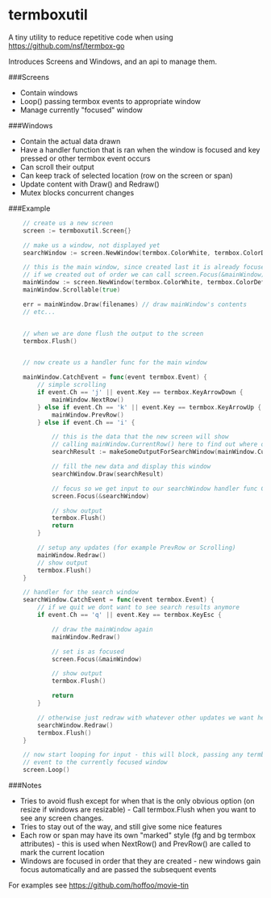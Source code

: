 termboxutil
===========

A tiny utility to reduce repetitive code when using https://github.com/nsf/termbox-go

Introduces Screens and Windows, and an api to manage them.

###Screens
- Contain windows
- Loop() passing termbox events to appropriate window
- Manage currently "focused" window

###Windows
- Contain the actual data drawn
- Have a handler function that is ran when the window is focused and key pressed or other termbox event occurs 
- Can scroll their output
- Can keep track of selected location (row on the screen or span)
- Update content with Draw() and Redraw()
- Mutex blocks concurrent changes

###Example

```go
	// create us a new screen
	screen := termboxutil.Screen{}

	// make us a window, not displayed yet
	searchWindow := screen.NewWindow(termbox.ColorWhite, termbox.ColorDefault, termbox.ColorGreen, termbox.ColorBlack)

	// this is the main window, since created last it is already focused
	// if we created out of order we can call screen.Focus(&mainWindow)
	mainWindow := screen.NewWindow(termbox.ColorWhite, termbox.ColorDefault, termbox.ColorGreen, termbox.ColorBlack)
	mainWindow.Scrollable(true)

	err = mainWindow.Draw(filenames) // draw mainWindow's contents
	// etc...


	// when we are done flush the output to the screen
	termbox.Flush()


	// now create us a handler func for the main window

	mainWindow.CatchEvent = func(event termbox.Event) {
		// simple scrolling
		if event.Ch == 'j' || event.Key == termbox.KeyArrowDown {
			mainWindow.NextRow()
		} else if event.Ch == 'k' || event.Key == termbox.KeyArrowUp {
			mainWindow.PrevRow()
		} else if event.Ch == 'i' {

			// this is the data that the new screen will show
			// calling mainWindow.CurrentRow() here to find out where on the screen we are
			searchResult := makeSomeOutputForSearchWindow(mainWindow.CurrentRow().Text)

			// fill the new data and display this window
			searchWindow.Draw(searchResult)

			// focus so we get input to our searchWindow handler func CatchEvent
			screen.Focus(&searchWindow)

			// show output
			termbox.Flush()
			return
		}

		// setup any updates (for example PrevRow or Scrolling)
		mainWindow.Redraw()
		// show output
		termbox.Flush()
	}

	// handler for the search window
	searchWindow.CatchEvent = func(event termbox.Event) {
		// if we quit we dont want to see search results anymore
		if event.Ch == 'q' || event.Key == termbox.KeyEsc {

			// draw the mainWindow again
			mainWindow.Redraw()

			// set is as focused
			screen.Focus(&mainWindow)

			// show output
			termbox.Flush()

			return
		}

		// otherwise just redraw with whatever other updates we want here
		searchWindow.Redraw()
		termbox.Flush()
	}

	// now start looping for input - this will block, passing any termbox
	// event to the currently focused window
	screen.Loop()

```



###Notes

- Tries to avoid flush except for when that is the only obvious option (on resize if windows are resizable) - Call termbox.Flush when you want to see any screen changes.
- Tries to stay out of the way, and still give some nice features
- Each row or span may have its own "marked" style (fg and bg termbox attributes) - this is used when NextRow() and PrevRow() are called to mark the current location
- Windows are focused in order that they are created - new windows gain focus automatically and are passed the subsequent events


For examples see https://github.com/hoffoo/movie-tin
